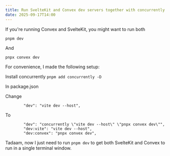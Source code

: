 ```yaml
---
title: Run SvelteKit and Convex dev servers together with concurrently.
date: 2025-09-17T14:00
---
```


If you're running Convex and SvelteKit, you might want to run both

`pnpm dev`

And

`pnpx convex dev`

For convenience, I made the following setup:

Install concurrently `pnpm add concurrently -D`

In package.json

Change

```
		"dev": "vite dev --host",
```

To

```
		"dev": "concurrently \"vite dev --host\" \"pnpx convex dev\"",
		"dev:vite": "vite dev --host",
		"dev:convex": "pnpx convex dev",
```

Tadaam, now I just need to run `pnpm dev` to get both SvelteKit and Convex to run in a single terminal window.
